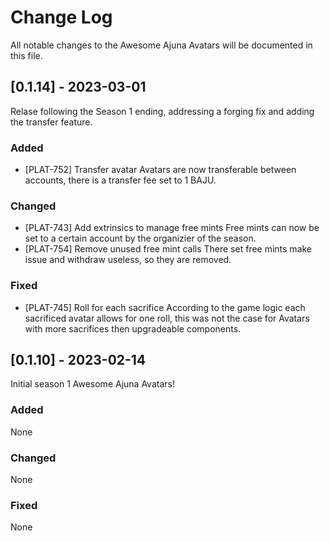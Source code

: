 
# Change Log
All notable changes to the Awesome Ajuna Avatars will be documented in this file.
 
## [0.1.14] - 2023-03-01
  
Relase following the Season 1 ending, addressing a forging fix and adding the transfer feature.
 
### Added

- [PLAT-752] Transfer avatar
  Avatars are now transferable between accounts, there is a transfer fee set to 1 BAJU.
 
### Changed
- [PLAT-743] Add extrinsics to manage free mints
  Free mints can now be set to a certain account by the organizier of the season.
- [PLAT-754] Remove unused free mint calls
  There set free mints make issue and withdraw useless, so they are removed.
 
### Fixed
- [PLAT-745] Roll for each sacrifice 
  According to the game logic each sacrificed avatar allows for one roll, this was not the case for Avatars with more sacrifices then upgradeable components.
 
## [0.1.10] - 2023-02-14
 Initial season 1 Awesome Ajuna Avatars!
 
### Added
  None
   
### Changed
  None
 
### Fixed
  None
